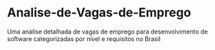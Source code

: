 # Analise-de-Vagas-de-Emprego
Uma análise detalhada de vagas de emprego para desenvolvimento de software categorizadas por nível e requisitos no Brasil

